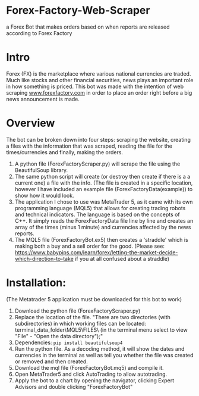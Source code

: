 # Forex-Factory-Web-Scraper
a Forex Bot that makes orders based on when reports are released according to Forex Factory

# Intro
Forex (FX) is the marketplace where various national currencies are traded. Much like stocks and other financial securities, news plays an important role in how something is priced. This bot was made with the intention of web scraping www.forexfactory.com in order to place an order right before a big news announcement is made. 

# Overview
The bot can be broken down into four steps: scraping the website, creating a files with the information that was scraped, reading the file for the times/currencies and finally, making the orders. 

1. A python file (ForexFactoryScraper.py) will scrape the file using the BeautifulSoup library.
2. The same python script will create (or destroy then create if there is a a current one) a file with the info. (The file is created in a specific location, however I have included an example file (ForexFactoryData(example)) to show how it would look.
3. The application I chose to use was MetaTrader 5, as it came with its own programming language (MQL5) that allows for creating trading robots and technical indicators. The language is based on the concepts of C++. It simply reads the ForexFactoryData file line by line and creates an array of the times (minus 1 minute) and currencies affected by the news reports.
4. The MQL5 file (ForexFactoryBot.ex5) then creates a 'straddle' which is making both a buy and a sell order for the good. (Please see: https://www.babypips.com/learn/forex/letting-the-market-decide-which-direction-to-take if you at all confused about a straddle)

# Installation: 
(The Metatrader 5 application must be downloaded for this bot to work)

1. Download the python file (ForexFactoryScraper.py)
2. Replace the location of the file. "There are two directories (with subdirectories) in which working files can be located: terminal_data_folder\MQL5\FILES\ (in the terminal menu select to view "File" - "Open the data directory");"
3. Dependencies: `pip install beautifulsoup4`
4. Run the python file. As a decoding method, it will show the dates and currencies in the terminal as well as tell you whether the file was created or removed and then created.
5. Download the mql file (ForexFactoryBot.mq5) and compile it.
6. Open MetaTrader5 and click AutoTrading to allow autotrading.
7. Apply the bot to a chart by opening the navigator, clicking Expert Advisors and double clicking "ForexFactoryBot"
